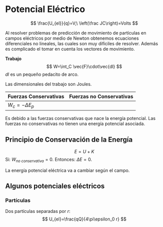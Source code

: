 # Potencial Eléctrico
$$
\frac{U_{el}}{q}=V;\ \left(\frac JC\right)=Volts
$$

Al resolver problemas de predicción de movimiento de partículas en campos eléctricos por medio de Newton obtenemos ecuaciones diferenciales no lineales, las cuales son muy difíciles de resolver. Además es complicado el tomar en cuenta los vectores de movimiento.

**Trabajo**
$$
W=\int_C \vec{F}\cdot\vec{dl}
$$
$dl$ es un pequeño pedacito de arco.

Las dimensionales del trabajo son Joules.

|Fuerzas Conservativas|Fuerzas no Conservativas|
|-|-|
| $W_c =-\Delta E_p$ ||

Es debido a las fuerzas conservativas que nace la energía potencial. Las fuerzas no conservativas no tienen una energía potencial asociada.

## Principio de Conservación de la Energía
$$
E=U+K
$$
Si: $W_{no\ conservativa}=0$. Entonces: $\Delta E=0$.

La energía potencial eléctrica va a cambiar según el campo.

## Algunos potenciales eléctricos
### Partículas
Dos partículas separadas por $r$:
$$
U_{el}=\frac{qQ}{4\pi\epsilon_0 r}
$$
